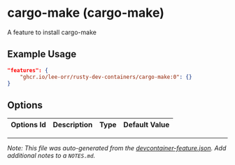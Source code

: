 
# cargo-make (cargo-make)

A feature to install cargo-make

## Example Usage

```json
"features": {
    "ghcr.io/lee-orr/rusty-dev-containers/cargo-make:0": {}
}
```

## Options

| Options Id | Description | Type | Default Value |
|-----|-----|-----|-----|




---

_Note: This file was auto-generated from the [devcontainer-feature.json](https://github.com/lee-orr/rusty-dev-containers/blob/main/src/cargo-make/devcontainer-feature.json).  Add additional notes to a `NOTES.md`._
